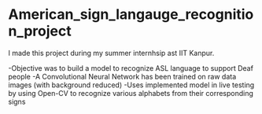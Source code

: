 # American_sign_langauge_recognition_project

I made this project during my summer internhsip ast IIT Kanpur.

-Objective was to build a model to recognize ASL language to support Deaf people
-A Convolutional Neural Network has been trained on raw data images (with background reduced)
-Uses implemented model in live testing by using Open-CV to recognize various alphabets from their corresponding signs
